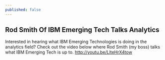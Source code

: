 ```yaml
---
published: false
---
```


## Rod Smith Of IBM Emerging Tech Talks Analytics 

Interested in hearing what IBM Emerging Technologies is doing in the analytics field?  Check out the video below where Rod Smith (my boss) talks what IBM Emerging Tech is up to.
http://youtu.be/LlteHrX4tow
